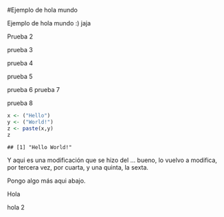 #Ejemplo de hola mundo

Ejemplo de hola mundo :) jaja

Prueba 2

prueba 3

prueba 4

prueba 5

prueba 6
prueba 7

prueba 8

```r
x <- ("Hello")
y <- ("World!")
z <- paste(x,y)
z
```

```
## [1] "Hello World!"
```
Y aqui es una modificación que se hizo del ... bueno, lo vuelvo a modifica, por tercera vez, por cuarta, y una quinta, la sexta.

Pongo algo más aqui abajo.

Hola

hola 2


